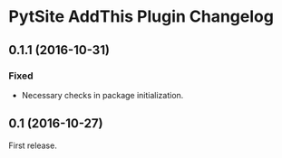 # PytSite AddThis Plugin Changelog

## 0.1.1 (2016-10-31)
### Fixed
- Necessary checks in package initialization.


## 0.1 (2016-10-27)
First release.
